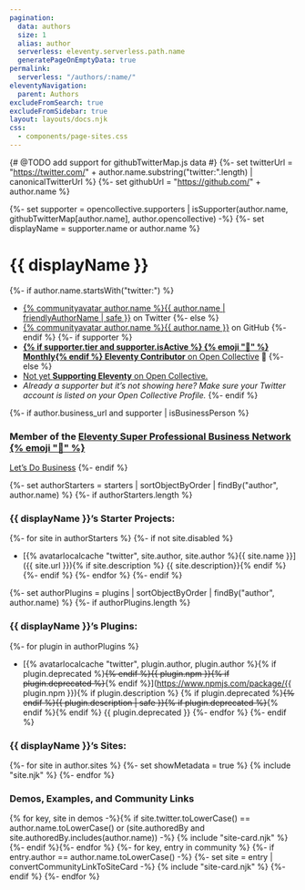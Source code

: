 ```yaml
---
pagination:
  data: authors
  size: 1
  alias: author
  serverless: eleventy.serverless.path.name
  generatePageOnEmptyData: true
permalink:
  serverless: "/authors/:name/"
eleventyNavigation:
  parent: Authors
excludeFromSearch: true
excludeFromSidebar: true
layout: layouts/docs.njk
css:
  - components/page-sites.css
---
```

{# @TODO add support for githubTwitterMap.js data #}
{%- set twitterUrl = "https://twitter.com/" + author.name.substring("twitter:".length) | canonicalTwitterUrl %}
{%- set githubUrl = "https://github.com/" + author.name %}

{%- set supporter = opencollective.supporters | isSupporter(author.name, githubTwitterMap[author.name], author.opencollective) -%}
{%- set displayName = supporter.name or author.name %}

# {{ displayName }}

{%- if author.name.startsWith("twitter:") %}
* <a href="{{ twitterUrl }}">{% communityavatar author.name %}{{ author.name | friendlyAuthorName | safe }}</a> on Twitter
{%- else %}
* <a href="{{ githubUrl }}">{% communityavatar author.name %}{{ author.name }}</a> on GitHub
{%- endif %}
{%- if supporter %}
* <a href="{{ supporter.profile }}" class="elv-externalexempt supporters-link"><strong>{% if supporter.tier and supporter.isActive %} {% emoji "📅" %} Monthly{% endif %} Eleventy Contributor</strong> on Open Collective</a> 🎈
{%- else %}
* <a href="https://opencollective.com/11ty">Not yet <strong>Supporting Eleventy</strong> on Open Collective.</a>
* <em>Already a supporter but it’s not showing here? Make sure your Twitter account is listed on your Open Collective Profile.</em>
{%- endif %}

{%- if author.business_url and supporter | isBusinessPerson %}
### Member of the [Eleventy Super Professional Business Network {% emoji "💼" %}](/super-professional-business-network/)

<a href="{{ author.business_url }}" class="btn-primary benchnine rainbow-active rainbow-active-noanim elv-externalexempt">Let’s Do Business</a>
{%- endif %}

{%- set authorStarters = starters | sortObjectByOrder | findBy("author", author.name) %}
{%- if authorStarters.length %}
### {{ displayName }}’s Starter Projects:

{%- for site in authorStarters %}
{%- if not site.disabled %}
* [{% avatarlocalcache "twitter", site.author, site.author %}{{ site.name }}]({{ site.url }}){% if site.description %} {{ site.description}}{% endif %}
{%- endif %}
{%- endfor %}
{%- endif %}

{%- set authorPlugins = plugins | sortObjectByOrder | findBy("author", author.name) %}
{%- if authorPlugins.length %}
### {{ displayName }}’s Plugins:

{%- for plugin in authorPlugins %}
* [{% avatarlocalcache "twitter", plugin.author, plugin.author %}{% if plugin.deprecated %}~~{% endif %}{{ plugin.npm }}{% if plugin.deprecated %}~~{% endif %}](https://www.npmjs.com/package/{{ plugin.npm }}){% if plugin.description %} {% if plugin.deprecated %}~~{% endif %}{{ plugin.description | safe }}{% if plugin.deprecated %}~~{% endif %}{% endif %} {{ plugin.deprecated }}
{%- endfor %}
{%- endif %}


### {{ displayName }}’s Sites:

<div class="fl sites-lo" style="--fl-gap-h: 2rem; --fl-gap-v: 1rem; --fl-stackpoint: 31.25em;">
{%- for site in author.sites %}
  {%- set showMetadata = true %}
  {% include "site.njk" %}
{%- endfor %}
</div>

### Demos, Examples, and Community Links

<div class="sites-vert">
  <div class="lo-grid">
{% for key, site in demos -%}{% if site.twitter.toLowerCase() == author.name.toLowerCase() or (site.authoredBy and site.authoredBy.includes(author.name)) -%}
  {% include "site-card.njk" %}
{%- endif %}{%- endfor %}
{%- for key, entry in community %}
{%- if entry.author == author.name.toLowerCase()  -%}
  {%- set site = entry | convertCommunityLinkToSiteCard -%}
  {% include "site-card.njk" %}
{%- endif %}
{%- endfor %}
  </div>
</div>
